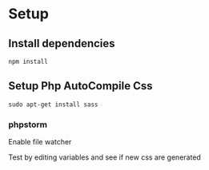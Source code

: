 # Setup

## Install dependencies
```
npm install
```

## Setup Php AutoCompile Css
```
sudo apt-get install sass
```

### phpstorm
Enable file watcher

Test by editing variables and see if new css are generated
